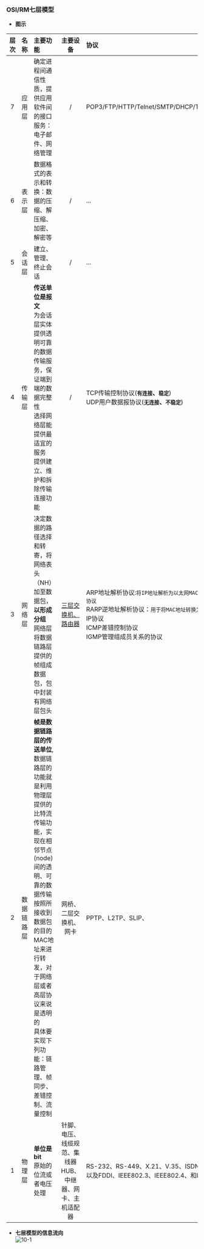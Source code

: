 ### OSI/RM七层模型
  + **图示**
  
  |层次|名称|主要功能|主要设备|协议|
  |:--:|:--:|:--|:--:|:--|
  |7|应用层|确定进程间通信性质，提供应用软件间的接口服务：电子邮件、网络管理|/|POP3/FTP/HTTP/Telnet/SMTP/DHCP/TFTP/SNMP/DNS|
  |6|表示层|数据格式的表示和转换：数据的压缩、解压缩、加密、解密等|/|...|
  |5|会话层|建立、管理、终止会话|/|...|
  |4|传输层|**传送单位是报文**<br>为会话层实体提供透明可靠的数据传输服务，保证端到端的数据完整性<br>选择网络层能提供最适宜的服务<br>提供建立、维护和拆除传输连接功能|/|TCP传输控制协议(**`有连接`、`稳定`**)<br>UDP用户数据报协议(**`无连接`、`不稳定`**)|
  |3|网络层|决定数据的路径选择和转寄，将网络表头（NH）加至数据包，**以形成分组**<br>网络层将数据链路层提供的帧组成数据包，包中封装有网络层包头|[三层交换机、路由器](http://www.360doc.com/content/18/0401/23/40528684_742135141.shtml)|ARP地址解析协议:`将IP地址解析为以太网MAC地址（物理地址）的协议`<br>RARP逆地址解析协议：`用于将MAC地址转换为IP地址`<br>IP协议<br>ICMP差错控制协议<br>IGMP管理组成员关系的协议 |
  |2|数据链路层|**帧是数据链路层的传送单位**,数据链路层的功能就是利用物理层提供的比特流传输功能，实现在相邻节点(node)间的透明、可靠的数据传输<br>按照所接收到数据包的目的MAC地址来进行转发，对于网络层或者高层协议来说是透明的<br>具体要实现下列功能：链路管理、帧同步、差错控制、流量控制|网桥、二层交换机、网卡|PPTP、L2TP、SLIP、|
  |1|物理层|**单位是bit**<br>原始的位流或者电压处理|针脚、电压、线缆规范、集线器HUB、<br>中继器、网卡、主机适配器|RS-232、RS-449、X.21、V.35、ISDN、<br>以及FDDI、IEEE802.3、IEEE802.4、和IEEE802.5|

  + **七层模型的信息流向**<br>
  ![10-1](https://raw.githubusercontent.com/flysafely/Software-Design-Engineer-Note/master/%E7%AC%AC%E5%8D%81%E7%AB%A0-%E7%BD%91%E7%BB%9C%E4%B8%8E%E4%BF%A1%E6%81%AF%E5%AE%89%E5%85%A8/%E6%9C%AC%E7%AB%A0%E5%9B%BE%E7%A4%BA/10-1.jpg)
